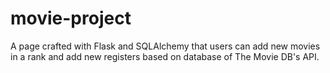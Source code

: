 # movie-project
A page crafted with Flask and SQLAlchemy that users can add new movies in a rank and add new registers based on database of The Movie DB's API.
